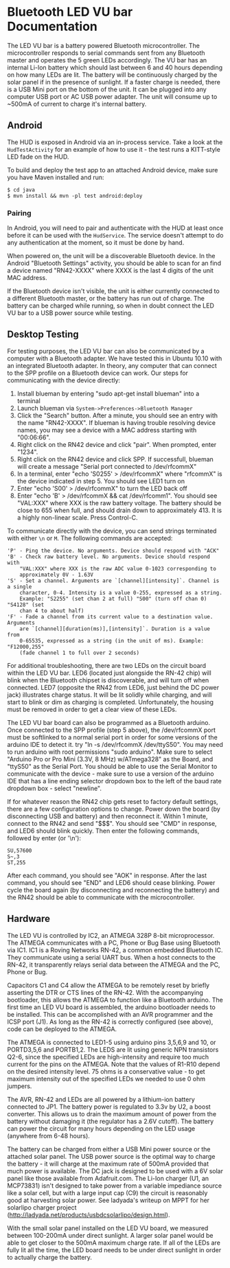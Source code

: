 # Bluetooth LED VU bar Documentation

The LED VU bar is a battery powered Bluetooth microcontroller. The
microcontroller responds to serial commands sent from any Bluetooth master and
operates the 5 green LEDs accordingly. The VU bar has an internal Li-Ion
battery which should last between 6 and 40 hours depending on how many LEDs are
lit. The battery will be continuously charged by the solar panel if in the
presence of sunlight. If a faster charge is needed, there is a USB Mini port on
the bottom of the unit. It can be plugged into any computer USB port or AC USB
power adapter. The unit will consume up to ~500mA of current to charge it's
internal battery.

## Android

The HUD is exposed in Android via an in-process service. Take a look at the
`HudTestActivity` for an example of how to use it - the test runs a KITT-style
LED fade on the HUD.

To build and deploy the test app to an attached Android device, make sure you
have Maven installed and run:

    $ cd java
    $ mvn install && mvn -pl test android:deploy

### Pairing

In Android, you will need to pair and authenticate with the HUD at least once
before it can be used with the `HudService`. The service doesn't attempt to do
any authentication at the moment, so it must be done by hand.

When powered on, the unit will be a discoverable Bluetooth device. In the
Android "Bluetooth Settings" activity, you should be able to scan for an find a
device named "RN42-XXXX" where XXXX is the last 4 digits of the unit MAC
address.

If the Bluetooth device isn't visible, the unit is either currently connected to
a different Bluetooth master, or the battery has run out of charge. The battery
can be charged while running, so when in doubt connect the LED VU bar to a USB
power source while testing.

## Desktop Testing

For testing purposes, the LED VU bar can also be communicated by a computer with
a Bluetooth adapter. We have tested this in Ubuntu 10.10 with an integrated
Bluetooth adapter. In theory, any computer that can connect to the SPP profile
on a Bluetooth device can work. Our steps for communicating with the device
directly:

1. Install blueman by entering "sudo apt-get install blueman" into a terminal
2. Launch blueman via `System->Preferences->Bluetooth Manager`
3. Click the "Search" button. After a minute, you should see an entry with the
   name "RN42-XXXX". If blueman is having trouble resolving device names, you
   may see a device with a MAC address starting with "00:06:66".
4. Right click on the RN42 device and click "pair". When prompted, enter
   "1234".
5. Right click on the RN42 device and click SPP. If successfull, blueman will
   create a message "Serial port connected to /dev/rfcommX"
6. In a terminal, enter "echo 'S0255' > /dev/rfcommX" where "rfcommX" is the
   device indicated in step 5. You should see LED1 turn on
7. Enter "echo 'S00' > /dev/rfcommX" to turn the LED back off
8. Enter "echo 'B' > /dev/rfcommX && cat /dev/rfcomm1". You should see
   "VAL:XXX" where XXX is the raw battery voltage. The battery should be close
   to 655 when full, and should drain down to approximately 413. It is a
   highly non-linear scale. Press Control-C.

To communicate directly with the device, you can send strings terminated with
either `\n` or `M`. The following commands are accepted:

```
'P' - Ping the device. No arguments. Device should respond with "ACK"
'B' - Check raw battery level. No arguments. Device should respond with
    "VAL:XXX" where XXX is the raw ADC value 0-1023 corresponding to
    approximately 0V - 1.63V
'S' - Set a channel. Arguments are `[channel][intensity]`. Channel is a single
    character, 0-4. Intensity is a value 0-255, expressed as a string.
    Example: "S2255" (set chan 2 at full) "S00" (turn off chan 0)  "S4128" (set
    chan 4 to about half)
'F' - Fade a channel from its current value to a destination value. Arguments
    are `[channel][duration(ms)],[intensity]`. Duration is a value from
    0-65535, expressed as a string (in the unit of ms). Example: "F12000,255"
    (fade channel 1 to full over 2 seconds)
```

For additional troubleshooting, there are two LEDs on the circuit board within
the LED VU bar. LED6 (located just alongside the RN-42 chip) will blink when
the Bluetooth chipset is discoverable, and will turn off when connected. LED7
(opposite the RN42 from LED6, just behind the DC power jack) illustrates charge
status. It will be lit solidly while charging, and will start to blink or dim
as charging is completed. Unfortunately, the housing must be removed in order
to get a clear view of these LEDs.

The LED VU bar board can also be programmed as a Bluetooth arduino. Once
connected to the SPP profile (step 5 above), the /dev/rfcommX port must be
softlinked to a normal serial port in order for some versions of the arduino IDE
to detect it. try "ln -s /dev/rfcommX /dev/ttyS50". You may need to run
arduino with root permissions "sudo arduino". Make sure to select "Arduino Pro
or Pro Mini (3.3V, 8 MHz) w/ATmega328" as the Board, and "ttyS50" as the Serial
Port. You should be able to use the Serial Monitor to communicate with the
device - make sure to use a version of the arduino IDE that has a line ending
selector dropdown box to the left of the baud rate dropdown box - select
"newline".

If for whatever reason the RN42 chip gets reset to factory default settings,
there are a few configuration options to change. Power down the board (by
disconnecting USB and battery) and then reconnect it. Within 1 minute, connect
to the RN42 and send "$$$". You should see "CMD" in response, and LED6 should
blink quickly. Then enter the following commands, followed by enter (or '\n'):

    SU,57600
    S~,3
    ST,255

After each command, you should see "AOK" in response. After the last command,
you should see "END" and LED6 should cease blinking. Power cycle the board
again (by disconnecting and reconnecting the battery) and the RN42 should be
able to communicate with the microcontroller.

## Hardware

The LED VU is controlled by IC2, an ATMEGA 328P 8-bit microprocessor. The
ATMEGA communicates with a PC, Phone or Bug Base using Bluetooth via IC1. IC1
is a Roving Networks RN-42, a common embedded Bluetooth IC. They communicate
using a serial UART bus. When a host connects to the RN-42, it transparently
relays serial data between the ATMEGA and the PC, Phone or Bug.

Capacitors C1 and C4 allow the ATMEGA to be remotely reset by briefly asserting
the DTR or CTS lines of the RN-42. With the accompanying bootloader, this
allows the ATMEGA to function like a Bluetooth arduino. The first time an LED
VU board is assembled, the arduino bootloader needs to be installed. This can
be accomplished with an AVR programmer and the ICSP port (J1). As long as the
RN-42 is correctly configured (see above), code can be deployed to the ATMEGA.

The ATMEGA is connected to LED1-5 using arduino pins 3,5,6,9 and 10, or
PORTD3,5,6 and PORTB1,2. The LEDS are lit using generic NPN transistors Q2-6,
since the specified LEDs are high-intensity and require too much current for the
pins on the ATMEGA. Note that the values of R1-R10 depend on the desired
intensity level. 75 ohms is a conservative value - to get maximum intensity out
of the specified LEDs we needed to use 0 ohm jumpers.

The AVR, RN-42 and LEDs are all powered by a lithium-ion battery connected to
JP1. The battery power is regulated to 3.3v by U2, a boost converter. This
allows us to drain the maximum amount of power from the battery without damaging
it (the regulator has a 2.6V cutoff). The battery can power the circuit for
many hours depending on the LED usage (anywhere from 6-48 hours).

The battery can be charged from either a USB Mini power source or the attached
solar panel. The USB power source is the optimal way to charge the battery - it
will charge at the maximum rate of 500mA provided that much power is available.
The DC jack is designed to be used with a 6V solar panel like those available
from Adafruit.com. The Li-Ion charger (U1, an MCP73831) isn't designed to take
power from a variable impediance source like a solar cell, but with a large
input cap (C9) the circuit is reasonably good at harvesting solar power. See
ladyada's writeup on MPPT for her solarlipo charger project
(http://ladyada.net/products/usbdcsolarlipo/design.html).

With the small solar panel installed on the LED VU board, we measured between
100-200mA under direct sunlight. A larger solar panel would be able to get
closer to the 500mA maximum charge rate. If all of the LEDs are fully lit all
the time, the LED board needs to be under direct sunlight in order to actually
charge the battery.
